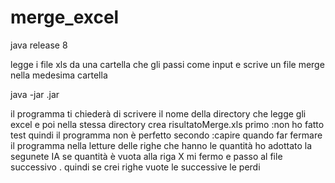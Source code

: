 # merge_excel

java release 8 

legge i file xls da una cartella che gli passi come input
e scrive un file merge nella medesima cartella 


java -jar <jar-file-name>.jar



il programma ti chiederà di scrivere il nome della directory che legge gli excel e poi nella stessa directory crea risultatoMerge.xls
primo :non ho fatto test quindi il programma non  è perfetto 
secondo :capire quando far fermare il programma nella letture delle righe che hanno le quantità ho adottato la segunete IA
se quantità è vuota alla riga X mi fermo e passo al file successivo . quindi se crei righe vuote le successive le perdi 
